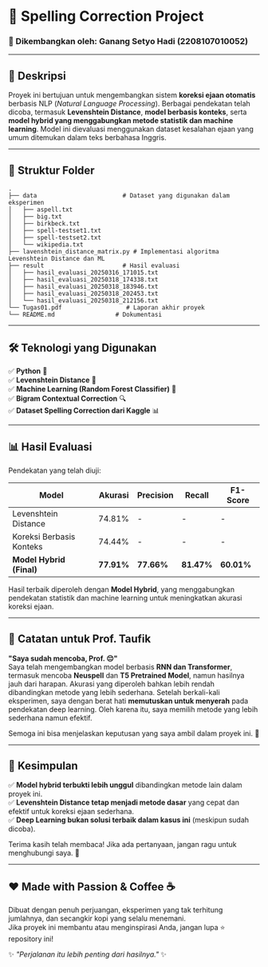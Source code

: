 # 📌 Spelling Correction Project

### 🚀 Dikembangkan oleh: Ganang Setyo Hadi (2208107010052)

---

## 📝 Deskripsi
Proyek ini bertujuan untuk mengembangkan sistem **koreksi ejaan otomatis** berbasis NLP (*Natural Language Processing*). Berbagai pendekatan telah dicoba, termasuk **Levenshtein Distance**, **model berbasis konteks**, serta **model hybrid yang menggabungkan metode statistik dan machine learning**. Model ini dievaluasi menggunakan dataset kesalahan ejaan yang umum ditemukan dalam teks berbahasa Inggris.

---

## 📂 Struktur Folder
```
.
├── data                        # Dataset yang digunakan dalam eksperimen
│   ├── aspell.txt
│   ├── big.txt
│   ├── birkbeck.txt
│   ├── spell-testset1.txt
│   ├── spell-testset2.txt
│   └── wikipedia.txt
├── lavenshtein_distance_matrix.py # Implementasi algoritma Levenshtein Distance dan ML
├── result                      # Hasil evaluasi
│   ├── hasil_evaluasi_20250316_171015.txt
│   ├── hasil_evaluasi_20250318_174338.txt
│   ├── hasil_evaluasi_20250318_183946.txt
│   ├── hasil_evaluasi_20250318_202453.txt
│   └── hasil_evaluasi_20250318_212156.txt
└── Tugas01.pdf                  # Laporan akhir proyek
└── README.md                 # Dokumentasi
```

---

## 🛠️ Teknologi yang Digunakan
✅ **Python** 🐍  
✅ **Levenshtein Distance** 📏  
✅ **Machine Learning (Random Forest Classifier)** 🤖  
✅ **Bigram Contextual Correction** 🔍  
✅ **Dataset Spelling Correction dari Kaggle** 📊  

---

## 📊 Hasil Evaluasi
Pendekatan yang telah diuji:

| Model                         | Akurasi | Precision | Recall | F1-Score |
|--------------------------------|---------|----------|--------|----------|
| Levenshtein Distance          | 74.81%  | -        | -      | -        |
| Koreksi Berbasis Konteks      | 74.44%  | -        | -      | -        |
| **Model Hybrid (Final)**      | **77.91%**  | **77.66%**  | **81.47%** | **60.01%** |

Hasil terbaik diperoleh dengan **Model Hybrid**, yang menggabungkan pendekatan statistik dan machine learning untuk meningkatkan akurasi koreksi ejaan.

---

## 📌 Catatan untuk Prof. Taufik
**"Saya sudah mencoba, Prof. 😔"**  
Saya telah mengembangkan model berbasis **RNN dan Transformer**, termasuk mencoba **Neuspell** dan **T5 Pretrained Model**, namun hasilnya jauh dari harapan. Akurasi yang diperoleh bahkan lebih rendah dibandingkan metode yang lebih sederhana. Setelah berkali-kali eksperimen, saya dengan berat hati **memutuskan untuk menyerah** pada pendekatan deep learning. Oleh karena itu, saya memilih metode yang lebih sederhana namun efektif.

Semoga ini bisa menjelaskan keputusan yang saya ambil dalam proyek ini. 🙏

---

## 🎯 Kesimpulan
✅ **Model hybrid terbukti lebih unggul** dibandingkan metode lain dalam proyek ini.  
✅ **Levenshtein Distance tetap menjadi metode dasar** yang cepat dan efektif untuk koreksi ejaan sederhana.  
✅ **Deep Learning bukan solusi terbaik dalam kasus ini** (meskipun sudah dicoba).  

Terima kasih telah membaca! Jika ada pertanyaan, jangan ragu untuk menghubungi saya. 🚀

---

## ❤️ Made with Passion & Coffee ☕
Dibuat dengan penuh perjuangan, eksperimen yang tak terhitung jumlahnya, dan secangkir kopi yang selalu menemani.  
Jika proyek ini membantu atau menginspirasi Anda, jangan lupa ⭐ repository ini!  

✨ *"Perjalanan itu lebih penting dari hasilnya."* ✨
